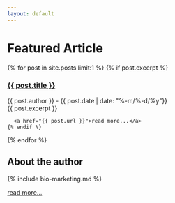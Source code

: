 ```yaml
---
layout: default
---
```



<h1>Featured Article</h1>
<article id="featured-post">
  {% for post in site.posts limit:1 %}
    {% if post.excerpt %}
      <h3><a href="{{ post.url }}">{{ post.title }}</a></h3>
      <summary>
        {{ post.author }} - 
        {{ post.date | date: "%-m/%-d/%y"}}
      </summary>
      {{ post.excerpt }}

      <a href="{{ post.url }}">read more...</a>
    {% endif %}
  {% endfor %}
</article>

<h2>About the author</h2>

{% include bio-marketing.md %}

[read more...](about.html)